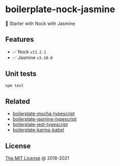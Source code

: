# boilerplate-nock-jasmine

🍴 Starter with Nock with Jasmine

## Features

* :white_check_mark: Nock `v13.2.1`
* :white_check_mark: Jasmine `v3.10.0`

## Unit tests

```bash
npm test
```

## Related

* [boilerplate-mocha-typescript](https://github.com/piecioshka/boilerplate-mocha-typescript)
* [boilerplate-jasmine-typescript](https://github.com/piecioshka/boilerplate-jasmine-typescript)
* [boilerplate-jest-typescript](https://github.com/piecioshka/boilerplate-jest-typescript)
* [boilerplate-karma-babel](https://github.com/piecioshka/boilerplate-karma-babel)

## License

[The MIT License](https://piecioshka.mit-license.org) @ 2018-2021
